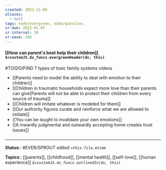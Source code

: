 ```yaml
---
created: 2021-11-08 
aliases:
  - null
tags: node/evergreen, node/question, 
sr-due: 2022-01-07
sr-interval: 30
sr-ease: 206
---
```


#### [[How can parent's best help their children]] `$=customJS.dv_funcs.evergreenHeader(dv, this)`

#TO/DO/FIND 7 types of toxic family systems videos
- [[Parents need to model the ability to deal with emotion to their children]]
- [[Children in traumatic households expect more love than their parents can give|Parents will not be able to protect their children from every source of trauma]]
- [[Children will imitate whatever is modeled for them]]
- [[Our authority figures curate and reinforce what we are allowed to imitate]]
- [[You can be taught to invalidate your own emotions]]
- [[A inwardly judgmental and outwardly accepting home creates trust issues]]

### <hr class="footnote"/>

**Status**:: #EVER/SPROUT 
*edited `=this.file.mtime`*

**Topics**:: [[parents]], [[childhood]], [[mental health]], [[self-love]], [[human experience]]
*`$=customJS.dv_funcs.outlinedIn(dv, this)`*
